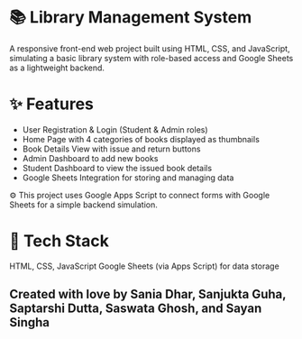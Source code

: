 # 📚 Library Management System
A responsive front-end web project built using HTML, CSS, and JavaScript, simulating a basic library system with role-based access and Google Sheets as a lightweight backend.

# ✨ Features
<ul>
  <li>User Registration & Login (Student & Admin roles)</li>
  <li>Home Page with 4 categories of books displayed as thumbnails</li>
  <li>Book Details View with issue and return buttons</li>
  <li>Admin Dashboard to add new books</li>
  <li>Student Dashboard to view the issued book details</li>
  <li>Google Sheets Integration for storing and managing data</li>
</ul>

⚙️ This project uses Google Apps Script to connect forms with Google Sheets for a simple backend simulation.

# 📁 Tech Stack
HTML, CSS, JavaScript
Google Sheets (via Apps Script) for data storage

## Created with love by Sania Dhar, Sanjukta Guha, Saptarshi Dutta, Saswata Ghosh, and Sayan Singha
